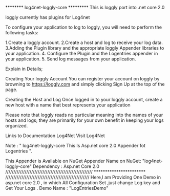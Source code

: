 ********  log4net-loggly-core   *********
This is loggly port into .net core 2.0

loggly currently has plugins for Log4net

To configure your application to log to loggly, you will need to perform the following tasks:

1.Create a loggly account. 2.Create a host and log to receive your log data. 3.Adding the Plugin library and the appropriate loggly Appender libraries to your application. 4. Configure the Plugin and the Logentries appender in your application. 5. Send log messages from your application.

Explain in Details;

Creating Your loggly Account You can register your account on loggly by browning to https://loggly.com and simply clicking Sign Up at the top of the page.

Creating the Host and Log Once logged in to your loggly account, create a new host with a name that best represents your application

Please note that loggly reads no particular meaning into the names of your hosts and logs; they are primarily for your own benefit in keeping your logs organized.

Links to Documentation Log4Net Visit Log4Net

Note : " log4net-loggly-core  This Is Asp.net core 2.0 Appender fot Logentries ".

This Appender is Available on NuGet Appender Name on NuGet: "log4net-loggly-core" Dependency : Asp.net Core 2.0 ////////////////////////////////////////////////////// *********************** //////////////////////////////////////////////////// 
Here,I am Providing One Demo in asp.net core 2.0 ,
in which All Configuration Set ,just change Log key and Get Your Logs . Demo Name : "LogEntriesDemo"
